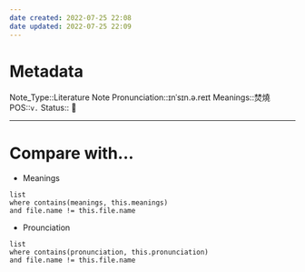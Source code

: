 ```yaml
---
date created: 2022-07-25 22:08
date updated: 2022-07-25 22:09
---
```


# Metadata

Note_Type::Literature Note
Pronunciation::ɪnˈsɪn.ə.reɪt
Meanings::焚燒
POS::`v.`
Status:: 👶

---

# Compare with...

- Meanings

```dataview
list
where contains(meanings, this.meanings)
and file.name != this.file.name
```

- Prounciation

```dataview
list
where contains(pronunciation, this.pronunciation)
and file.name != this.file.name
```
